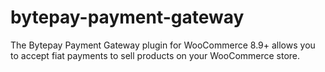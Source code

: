 # bytepay-payment-gateway
The Bytepay Payment Gateway plugin for WooCommerce 8.9+ allows you to accept fiat payments to sell products on your WooCommerce store.
